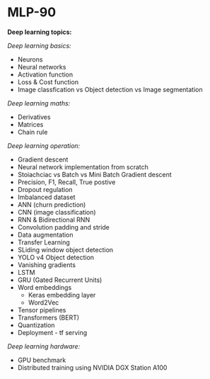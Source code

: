 # MLP-90
**Deep learning topics:**

*Deep learning basics:*
- Neurons
- Neural networks
- Activation function
- Loss & Cost function
- Image classfication vs Object detection vs Image segmentation 

*Deep learning maths:*
- Derivatives
- Matrices
- Chain rule

*Deep learning operation:*
- Gradient descent
- Neural network implementation from scratch   
- Stoiachciac vs Batch vs Mini Batch Gradient descent
- Precision, F1, Recall, True postive
- Dropout regulation
- Imbalanced dataset 
- ANN (churn prediction)
- CNN (image classification)
- RNN & Bidirectional RNN
- Convolution padding and stride
- Data augmentation
- Transfer Learning
- SLiding window object detection
- YOLO v4 Object detection
- Vanishing gradients
- LSTM
- GRU (Gated Recurrent Units)
- Word embeddings
  - Keras embedding layer
  - Word2Vec
- Tensor pipelines
- Transformers (BERT)
- Quantization
- Deployment -  tf serving 

*Deep learning hardware:*
- GPU benchmark
- Distributed training using NVIDIA DGX Station A100 
